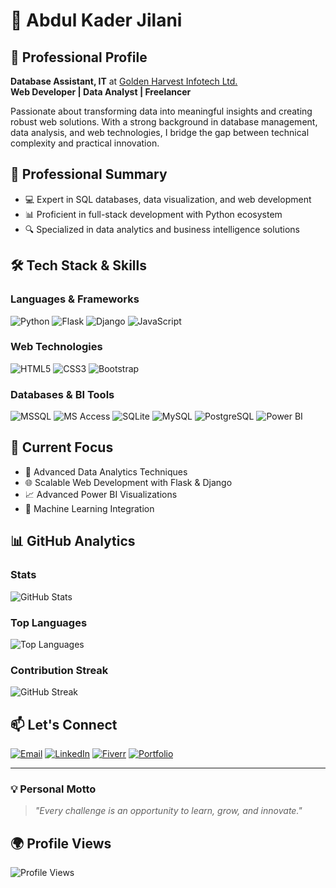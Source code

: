 # 👋 Abdul Kader Jilani

## 💼 Professional Profile
**Database Assistant, IT** at [Golden Harvest Infotech Ltd.](https://www.ghitbd.com/)  
**Web Developer | Data Analyst | Freelancer**

Passionate about transforming data into meaningful insights and creating robust web solutions. With a strong background in database management, data analysis, and web technologies, I bridge the gap between technical complexity and practical innovation.

## 🚀 Professional Summary
- 💻 Expert in SQL databases, data visualization, and web development
- 📊 Proficient in full-stack development with Python ecosystem
- 🔍 Specialized in data analytics and business intelligence solutions

## 🛠️ Tech Stack & Skills

### Languages & Frameworks
![Python](https://img.shields.io/badge/Python-3776AB?style=for-the-badge&logo=python&logoColor=white)
![Flask](https://img.shields.io/badge/Flask-000000?style=for-the-badge&logo=flask&logoColor=white)
![Django](https://img.shields.io/badge/Django-092E20?style=for-the-badge&logo=django&logoColor=white)
![JavaScript](https://img.shields.io/badge/JavaScript-F7DF1E?style=for-the-badge&logo=javascript&logoColor=black)

### Web Technologies
![HTML5](https://img.shields.io/badge/HTML5-E34F26?style=for-the-badge&logo=html5&logoColor=white)
![CSS3](https://img.shields.io/badge/CSS3-1572B6?style=for-the-badge&logo=css3&logoColor=white)
![Bootstrap](https://img.shields.io/badge/Bootstrap-7952B3?style=for-the-badge&logo=bootstrap&logoColor=white)

### Databases & BI Tools
![MSSQL](https://img.shields.io/badge/Microsoft%20SQL%20Server-CC2927?style=for-the-badge&logo=microsoft%20sql%20server&logoColor=white)
![MS Access](https://img.shields.io/badge/MS%20Access-A4373A?style=for-the-badge&logo=microsoft-access&logoColor=white)
![SQLite](https://img.shields.io/badge/SQLite-003B57?style=for-the-badge&logo=sqlite&logoColor=white)
![MySQL](https://img.shields.io/badge/MySQL-4479A1?style=for-the-badge&logo=mysql&logoColor=white)
![PostgreSQL](https://img.shields.io/badge/PostgreSQL-316192?style=for-the-badge&logo=postgresql&logoColor=white)
![Power BI](https://img.shields.io/badge/PowerBI-F2C811?style=for-the-badge&logo=powerbi&logoColor=black)



## 🌱 Current Focus
- 🔬 Advanced Data Analytics Techniques
- 🌐 Scalable Web Development with Flask & Django
- 📈 Advanced Power BI Visualizations
- 🤖 Machine Learning Integration

## 📊 GitHub Analytics

### Stats
![GitHub Stats](https://github-readme-stats.vercel.app/api?username=akjilani&show_icons=true&theme=radical&count_private=true&include_all_commits=true)

### Top Languages
![Top Languages](https://github-readme-stats.vercel.app/api/top-langs/?username=akjilani&layout=compact&theme=radical&langs_count=10)

### Contribution Streak
![GitHub Streak](https://streak-stats.demolab.com?user=AKJilani&theme=radical&hide_border=false&mode=weekly)

## 📫 Let's Connect

[![Email](https://img.shields.io/badge/Email-D14836?style=for-the-badge&logo=gmail&logoColor=white)](mailto:akjilani691995@gmail.com)
[![LinkedIn](https://img.shields.io/badge/LinkedIn-0077B5?style=for-the-badge&logo=linkedin&logoColor=white)](https://www.linkedin.com/in/abdul-kader-jilani-67b04a165/)
[![Fiverr](https://img.shields.io/badge/Fiverr-1DBF73?style=for-the-badge&logo=fiverr&logoColor=white)](https://www.fiverr.com/akjilani?public_mode=true)
[![Portfolio](https://img.shields.io/badge/Portfolio-000000?style=for-the-badge&logo=web&logoColor=white)](https://your-portfolio-link.com)

---

### 💡 Personal Motto
> *"Every challenge is an opportunity to learn, grow, and innovate."*

## 🌍 Profile Views
![Profile Views](https://komarev.com/ghpvc/?username=akjilani&color=blueviolet)
